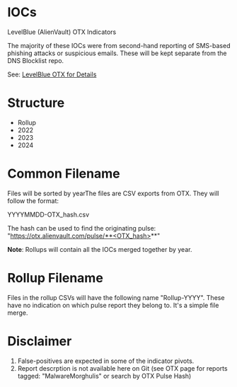 # IOCs
LevelBlue (AlienVault) OTX Indicators

The majority of these IOCs were from second-hand reporting of SMS-based phishing attacks or suspicious emails. These will be kept separate from the DNS Blocklist repo.

See: [LevelBlue OTX for Details](https://otx.alienvault.com/browse/global/pulses?q=tag:%22MalwareMorghulis%22)

# Structure
- Rollup
- 2022
- 2023
- 2024

# Common Filename
Files will be sorted by yearThe files are CSV exports from OTX. They will follow the format:

YYYYMMDD-OTX_hash.csv

The hash can be used to find the originating pulse: "https://otx.alienvault.com/pulse/**<OTX_hash>**"

**Note**: Rollups will contain all the IOCs merged together by year.

# Rollup Filename
Files in the rollup CSVs will have the following name "Rollup-YYYY". These have no indication on which pulse report they belong to. It's a simple file merge.

# Disclaimer
1) False-positives are expected in some of the indicator pivots.
2) Report descrption is not available here on Git (see OTX page for reports tagged: "MalwareMorghulis" or search by OTX Pulse Hash)
